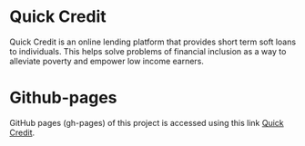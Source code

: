 # Quick Credit
Quick Credit is an online lending platform that provides short term soft loans to individuals. This helps solve problems of financial inclusion as a way to alleviate poverty and empower low income earners.


# Github-pages
GitHub pages (gh-pages) of this project is accessed using this link [Quick Credit](https://hervera.github.io/quick-credit/UI).
